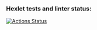 ### Hexlet tests and linter status:
[![Actions Status](https://github.com/artengin/php-project-9/actions/workflows/hexlet-check.yml/badge.svg)](https://github.com/artengin/php-project-9/actions)